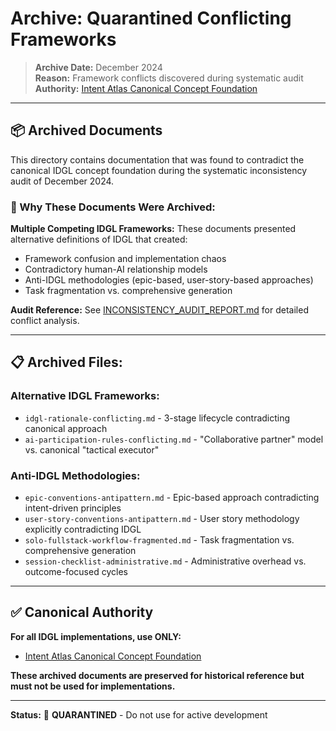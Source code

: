 # Archive: Quarantined Conflicting Frameworks

> **Archive Date:** December 2024  
> **Reason:** Framework conflicts discovered during systematic audit  
> **Authority:** [Intent Atlas Canonical Concept Foundation](../intent-atlas/concept/)

---

## **📦 Archived Documents**

This directory contains documentation that was found to contradict the canonical IDGL concept foundation during the systematic inconsistency audit of December 2024.

### **🚨 Why These Documents Were Archived:**

**Multiple Competing IDGL Frameworks:** These documents presented alternative definitions of IDGL that created:
- Framework confusion and implementation chaos
- Contradictory human-AI relationship models  
- Anti-IDGL methodologies (epic-based, user-story-based approaches)
- Task fragmentation vs. comprehensive generation

**Audit Reference:** See [INCONSISTENCY_AUDIT_REPORT.md](../intent-atlas/INCONSISTENCY_AUDIT_REPORT.md) for detailed conflict analysis.

---

## **📋 Archived Files:**

### **Alternative IDGL Frameworks:**
- `idgl-rationale-conflicting.md` - 3-stage lifecycle contradicting canonical approach
- `ai-participation-rules-conflicting.md` - "Collaborative partner" model vs. canonical "tactical executor"

### **Anti-IDGL Methodologies:**
- `epic-conventions-antipattern.md` - Epic-based approach contradicting intent-driven principles
- `user-story-conventions-antipattern.md` - User story methodology explicitly contradicting IDGL
- `solo-fullstack-workflow-fragmented.md` - Task fragmentation vs. comprehensive generation
- `session-checklist-administrative.md` - Administrative overhead vs. outcome-focused cycles

---

## **✅ Canonical Authority**

**For all IDGL implementations, use ONLY:**
- [Intent Atlas Canonical Concept Foundation](../intent-atlas/concept/)

**These archived documents are preserved for historical reference but must not be used for implementations.**

---

**Status:** 🔴 **QUARANTINED** - Do not use for active development 
